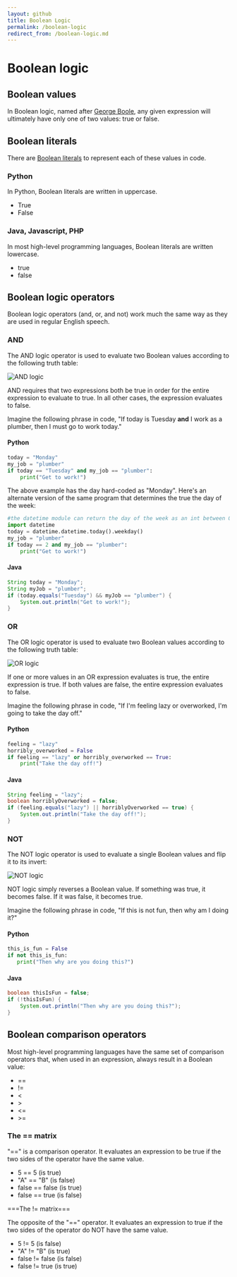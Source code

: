 ```yaml
---
layout: github
title: Boolean Logic
permalink: /boolean-logic
redirect_from: /boolean-logic.md
---
```


# Boolean logic

## Boolean values

In Boolean logic, named after [George
Boole](https://wikipedia.org/George_Boole), any given expression will
ultimately have only one of two values: true or false.

## Boolean literals

There are [Boolean
literals](Variables,_literals,_and_expressions#Boolean_literals)
to represent each of these values in code.

### Python

In Python, Boolean literals are written in uppercase.

- True
- False

### Java, Javascript, PHP

In most high-level programming languages, Boolean literals are written
lowercase.

- true
- false

## Boolean logic operators

Boolean logic operators (and, or, and not) work much the same way as
they are used in regular English speech.

### AND

The AND logic operator is used to evaluate two Boolean values according
to the following truth table:

![AND logic](./content/images/boolean-logic/And_logic_truth_table.png)

AND requires that two expressions both be true in order for the entire
expression to evaluate to true. In all other cases, the expression
evaluates to false.

Imagine the following phrase in code, \"If today is Tuesday **and** I
work as a plumber, then I must go to work today.\"

#### Python

```python
today = "Monday"
my_job = "plumber"
if today == "Tuesday" and my_job == "plumber":
    print("Get to work!")
```

The above example has the day hard-coded as \"Monday\". Here\'s an
alternate version of the same program that determines the true the day
of the week:

```python
#the datetime module can return the day of the week as an int between 0 to 6, representing the days from Monday to Sunday
import datetime
today = datetime.datetime.today().weekday()
my_job = "plumber"
if today == 2 and my_job == "plumber":
    print("Get to work!")
```

#### Java

```java
String today = "Monday";
String myJob = "plumber";
if (today.equals("Tuesday") && myJob == "plumber") {
    System.out.println("Get to work!");
}
```

### OR

The OR logic operator is used to evaluate two Boolean values according
to the following truth table:

![OR logic](./content/images/boolean-logic/Or_logic_truth_table.png)

If one or more values in an OR expression evaluates is true, the entire
expression is true. If both values are false, the entire expression
evaluates to false.

Imagine the following phrase in code, \"If I\'m feeling lazy or
overworked, I\'m going to take the day off.\"

#### Python

```python
feeling = "lazy"
horribly_overworked = False
if feeling == "lazy" or horribly_overworked == True:
    print("Take the day off!")
```

#### Java

```java
String feeling = "lazy";
boolean horriblyOverworked = false;
if (feeling.equals("lazy") || horriblyOverworked == true) {
    System.out.println("Take the day off!");
}
```

### NOT

The NOT logic operator is used to evaluate a single Boolean values and
flip it to its invert:

![NOT logic](./content/images/boolean-logic/Not_logic_truth_table.png)

NOT logic simply reverses a Boolean value. If something was true, it
becomes false. If it was false, it becomes true.

Imagine the following phrase in code, "If this is not fun, then why am
I doing it?"

#### Python

```python
this_is_fun = False
if not this_is_fun:
   print("Then why are you doing this?")
```

#### Java

```java
boolean thisIsFun = false;
if (!thisIsFun) {
    System.out.println("Then why are you doing this?");
}
```

## Boolean comparison operators

Most high-level programming languages have the same set of comparison
operators that, when used in an expression, always result in a Boolean
value:

- ==
- !=
- \<
- \>
- \<=
- \>=

### The == matrix

"==" is a comparison operator. It evaluates an expression to be true if
the two sides of the operator have the same value.

- 5 == 5 (is true)
- \"A\" == \"B\" (is false)
- false == false (is true)
- false == true (is false)

===The != matrix===

The opposite of the "==" operator. It evaluates an expression to true if
the two sides of the operator do NOT have the same value.

- 5 != 5 (is false)
- \"A\" != \"B\" (is true)
- false != false (is false)
- false != true (is true)
